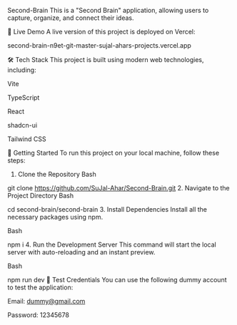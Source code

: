 Second-Brain
This is a "Second Brain" application, allowing users to capture, organize, and connect their ideas.

🚀 Live Demo
A live version of this project is deployed on Vercel:

second-brain-n9et-git-master-sujal-ahars-projects.vercel.app

🛠️ Tech Stack
This project is built using modern web technologies, including:

Vite

TypeScript

React

shadcn-ui

Tailwind CSS

🏁 Getting Started
To run this project on your local machine, follow these steps:

1. Clone the Repository
Bash

git clone https://github.com/SuJal-Ahar/Second-Brain.git
2. Navigate to the Project Directory
Bash

cd second-brain/second-brain
3. Install Dependencies
Install all the necessary packages using npm.

Bash

npm i
4. Run the Development Server
This command will start the local server with auto-reloading and an instant preview.

Bash

npm run dev
🔑 Test Credentials
You can use the following dummy account to test the application:

Email: dummy@gmail.com

Password: 12345678
